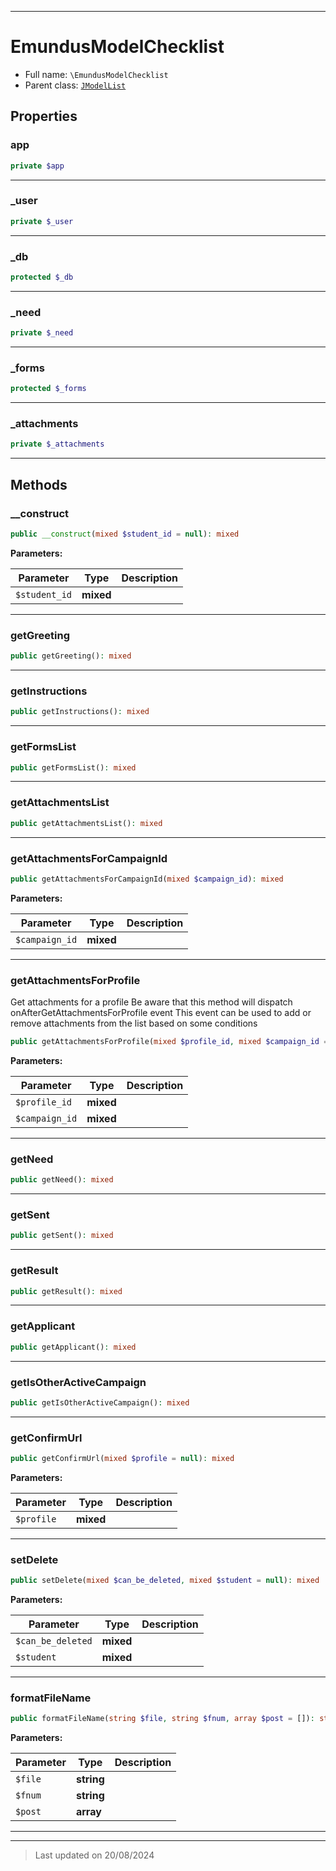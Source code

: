 ***

# EmundusModelChecklist





* Full name: `\EmundusModelChecklist`
* Parent class: [`JModelList`](./JModelList.md)



## Properties


### app



```php
private $app
```






***

### _user



```php
private $_user
```






***

### _db



```php
protected $_db
```






***

### _need



```php
private $_need
```






***

### _forms



```php
protected $_forms
```






***

### _attachments



```php
private $_attachments
```






***

## Methods


### __construct



```php
public __construct(mixed $student_id = null): mixed
```








**Parameters:**

| Parameter | Type | Description |
|-----------|------|-------------|
| `$student_id` | **mixed** |  |





***

### getGreeting



```php
public getGreeting(): mixed
```












***

### getInstructions



```php
public getInstructions(): mixed
```












***

### getFormsList



```php
public getFormsList(): mixed
```












***

### getAttachmentsList



```php
public getAttachmentsList(): mixed
```












***

### getAttachmentsForCampaignId



```php
public getAttachmentsForCampaignId(mixed $campaign_id): mixed
```








**Parameters:**

| Parameter | Type | Description |
|-----------|------|-------------|
| `$campaign_id` | **mixed** |  |





***

### getAttachmentsForProfile

Get attachments for a profile
Be aware that this method will dispatch onAfterGetAttachmentsForProfile event
This event can be used to add or remove attachments from the list based on some conditions

```php
public getAttachmentsForProfile(mixed $profile_id, mixed $campaign_id = null): array|mixed
```








**Parameters:**

| Parameter | Type | Description |
|-----------|------|-------------|
| `$profile_id` | **mixed** |  |
| `$campaign_id` | **mixed** |  |





***

### getNeed



```php
public getNeed(): mixed
```












***

### getSent



```php
public getSent(): mixed
```












***

### getResult



```php
public getResult(): mixed
```












***

### getApplicant



```php
public getApplicant(): mixed
```












***

### getIsOtherActiveCampaign



```php
public getIsOtherActiveCampaign(): mixed
```












***

### getConfirmUrl



```php
public getConfirmUrl(mixed $profile = null): mixed
```








**Parameters:**

| Parameter | Type | Description |
|-----------|------|-------------|
| `$profile` | **mixed** |  |





***

### setDelete



```php
public setDelete(mixed $can_be_deleted, mixed $student = null): mixed
```








**Parameters:**

| Parameter | Type | Description |
|-----------|------|-------------|
| `$can_be_deleted` | **mixed** |  |
| `$student` | **mixed** |  |





***

### formatFileName



```php
public formatFileName(string $file, string $fnum, array $post = []): string
```








**Parameters:**

| Parameter | Type | Description |
|-----------|------|-------------|
| `$file` | **string** |  |
| `$fnum` | **string** |  |
| `$post` | **array** |  |





***


***
> Last updated on 20/08/2024
